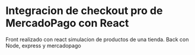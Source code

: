 # Integracion de checkout pro de MercadoPago con React

Front realizado con react simulacion de productos de una tienda.
Back con Node, express y mercadopago
